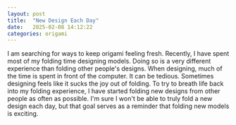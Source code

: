 ```yaml
---
layout: post
title:  "New Design Each Day"
date:   2025-02-08 14:12:22
categories: origami
---
```


I am searching for ways to keep origami feeling fresh.  Recently, I have spent most of my folding time designing models.  Doing so is a very different experience than folding other people's designs. When designing, much of the time is spent in front of the computer.  It can be tedious. Sometimes designing feels like it sucks the joy out of folding.  To try to breath life back into my folding experience, I have started folding new designs from other people as often as possible.  I'm sure I won't be able to truly fold a new design each day, but that goal serves as a reminder that folding new models is exciting.  
